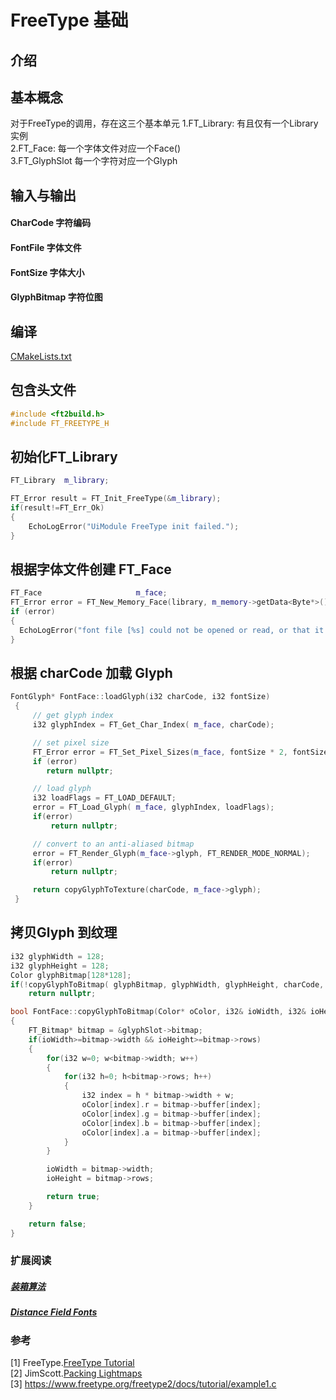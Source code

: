 # FreeType 基础
## 介绍

## 基本概念
对于FreeType的调用，存在这三个基本单元
1.FT_Library: 有且仅有一个Library实例    
2.FT_Face: 每一个字体文件对应一个Face()   
3.FT_GlyphSlot 每一个字符对应一个Glyph 

## 输入与输出
#### CharCode 字符编码
#### FontFile 字体文件
#### FontSize 字体大小
#### GlyphBitmap 字符位图
## 编译
[CMakeLists.txt](https://github.com/timi-liuliang/echo/blob/master/thirdparty/freetype-2.6/CMakeLists.txt)

## 包含头文件
```cpp
#include <ft2build.h>
#include FT_FREETYPE_H
```

## 初始化FT_Library
```cpp
FT_Library	m_library;

FT_Error result = FT_Init_FreeType(&m_library);
if(result!=FT_Err_Ok)
{
    EchoLogError("UiModule FreeType init failed.");
}
```
## 根据字体文件创建 FT_Face  
```cpp
FT_Face						m_face;
FT_Error error = FT_New_Memory_Face(library, m_memory->getData<Byte*>(), m_memory->getSize(), 0, &m_face);
if (error)
{
  EchoLogError("font file [%s] could not be opened or read, or that it is broken...", filePath);
}
```
## 根据 charCode 加载 Glyph
```cpp
FontGlyph* FontFace::loadGlyph(i32 charCode, i32 fontSize)
 {
     // get glyph index
     i32 glyphIndex = FT_Get_Char_Index( m_face, charCode);

     // set pixel size
     FT_Error error = FT_Set_Pixel_Sizes(m_face, fontSize * 2, fontSize * 2);
     if (error)
        return nullptr;

     // load glyph
     i32 loadFlags = FT_LOAD_DEFAULT;
     error = FT_Load_Glyph( m_face, glyphIndex, loadFlags);
     if(error)
         return nullptr;

     // convert to an anti-aliased bitmap
     error = FT_Render_Glyph(m_face->glyph, FT_RENDER_MODE_NORMAL);
     if(error)
         return nullptr;

     return copyGlyphToTexture(charCode, m_face->glyph);
 }
```

## 拷贝Glyph 到纹理
```cpp
i32 glyphWidth = 128;
i32 glyphHeight = 128;
Color glyphBitmap[128*128];
if(!copyGlyphToBitmap( glyphBitmap, glyphWidth, glyphHeight, charCode, glyphSlot))
    return nullptr;

bool FontFace::copyGlyphToBitmap(Color* oColor, i32& ioWidth, i32& ioHeight, i32 charCode, FT_GlyphSlot glyphSlot)
{
    FT_Bitmap* bitmap = &glyphSlot->bitmap;
    if(ioWidth>=bitmap->width && ioHeight>=bitmap->rows)
    {
        for(i32 w=0; w<bitmap->width; w++)
        {
            for(i32 h=0; h<bitmap->rows; h++)
            {
                i32 index = h * bitmap->width + w;
                oColor[index].r = bitmap->buffer[index];
                oColor[index].g = bitmap->buffer[index];
                oColor[index].b = bitmap->buffer[index];
                oColor[index].a = bitmap->buffer[index];
            }
        }

        ioWidth = bitmap->width;
        ioHeight = bitmap->rows;

        return true;
    }

    return false;
}
```

### 扩展阅读
##### [装箱算法](http://www.blackpawn.com/texts/lightmaps/default.html)
##### [Distance Field Fonts](https://github.com/libgdx/libgdx/wiki/Distance-field-fonts)

### 参考
[1] FreeType.[FreeType Tutorial](https://www.freetype.org/freetype2/docs/tutorial/index.html)   
[2] JimScott.[Packing Lightmaps](http://www.blackpawn.com/texts/lightmaps/default.html)   
[3] https://www.freetype.org/freetype2/docs/tutorial/example1.c   
